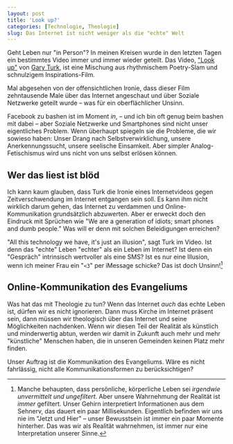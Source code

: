 ```yaml
---
layout: post
title: 'Look up?'
categories: [Technologie, Theologie]
slug: Das Internet ist nicht weniger als die "echte" Welt
---
```


Geht Leben nur "in Person"? In meinen Kreisen wurde in den letzten Tagen ein bestimmtes Video immer und immer wieder geteilt. Das Video, ["Look up"](https://www.youtube.com/watch?v=Z7dLU6fk9QY&feature=youtu.be) von [Gary Turk](https://twitter.com/Gary_Turk), ist eine Mischung aus rhythmischem Poetry-Slam und schnulzigem Inspirations-Film.

Mal abgesehen von der offensichtlichen Ironie, dass dieser Film zehntausende Male über das Internet angeschaut und über Soziale Netzwerke geteilt wurde – was für ein oberflächlicher Unsinn. 

Facebook zu bashen ist im Moment *in*, – und ich bin oft genug beim bashen mit dabei – aber Soziale Netzwerke und Smartphones sind nicht unser eigentliches Problem. Wenn überhaupt spiegeln sie die Probleme, die wir sowieso haben: Unser Drang nach Selbstverwirklichung, unsere Anerkennungssucht, unsere seelische Einsamkeit. Aber simpler Analog-Fetischismus wird uns nicht von uns selbst erlösen können.

## Wer das liest ist blöd

Ich kann kaum glauben, dass Turk die Ironie eines Internetvideos gegen Zeitverschwendung im Internet entgangen sein soll. Es kann ihm nicht wirklich darum gehen, das Internet zu verdammen und Online-Kommunikation grundsätzlich abzuwerten. Aber er erweckt doch den Eindruck mit Sprüchen wie "We are a generation of idiots; smart phones and dumb people." Was will er denn mit solchen Beleidigungen erreichen?

"All this technology we have, it's just an illusion", sagt Turk im Video. Ist denn das "echte" Leben "echter" als ein Leben im Internet? Ist denn ein "Gespräch" intrinsisch wertvoller als eine SMS? Ist es nur eine Illusion, wenn ich meiner Frau ein "`<3`" per iMessage schicke? Das ist doch Unsinn\![^filter]

[^filter]: Manche behaupten, dass persönliche, körperliche Leben sei *irgendwie unvermittelt und ungefiltert*. Aber unsere Wahrnehmung der Realität ist *immer* gefiltert. Unser Gehirn interpretiert Informationen aus dem Sehnerv, das dauert ein paar Millisekunden. Eigentlich befinden wir uns nie im "Jetzt und Hier" – unser Bewusstsein ist immer ein paar Momente hinterher. Das was wir als Realität wahrnehmen, ist immer nur eine Interpretation unserer Sinne.

## Online-Kommunikation des Evangeliums

Was hat das mit Theologie zu tun? Wenn das Internet *auch* das echte Leben ist, dürfen wir es nicht ignorieren. Dann muss Kirche im Internet präsent sein, dann müssen wir theologisch über das Internet und seine Möglichkeiten nachdenken. Wenn wir diesen Teil der Realität als künstlich und minderwertig abtun, werden wir damit in Zukunft auch mehr und mehr "künstliche" Menschen haben, die in unseren Gemeinden keinen Platz mehr finden.

Unser Auftrag ist die Kommunikation des Evangeliums. Wäre es nicht fahrlässig, nicht alle Kommunikationsformen zu berücksichtigen?